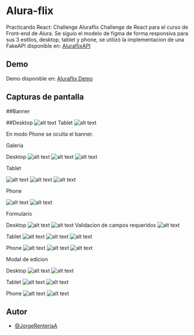 # Alura-flix
Practicando React: Challenge Aluraflix
Challenge de React para el curso de Front-end de Alura.
Se siguio el modelo de figma de forma responsiva para sus 3 estilos, desktop, tablet y phone, se utilizó la implementacion de una FakeAPI disponible en:  [AluraflixAPI](https://alura-flix-api-nu.vercel.app/)

## Demo

Demo disponible en: [Aluraflix Demo](https://alura-flix-nu-six.vercel.app/)

## Capturas de pantalla

##Banner

##Desktop
![alt text](https://github.com/JorgeRenteriaA/Alura-flix/blob/main/Screenshots/Desktop%20banner.png)
Tablet
![alt text](https://github.com/JorgeRenteriaA/Alura-flix/blob/main/Screenshots/Tablet%20banner.png)

En modo Phone se oculta el banner.

Galeria

Desktop
![alt text](https://github.com/JorgeRenteriaA/Alura-flix/blob/main/Screenshots/Desktop%20galeria.png)
![alt text](https://github.com/JorgeRenteriaA/Alura-flix/blob/main/Screenshots/Desktop%20galeria%202.png)
![alt text](https://github.com/JorgeRenteriaA/Alura-flix/blob/main/Screenshots/Desktop%20footer.png)

Tablet

![alt text](https://github.com/JorgeRenteriaA/Alura-flix/blob/main/Screenshots/Tablet%20galeria%201.png)
![alt text](https://github.com/JorgeRenteriaA/Alura-flix/blob/main/Screenshots/Tablet%20galeria%202.png)
![alt text](https://github.com/JorgeRenteriaA/Alura-flix/blob/main/Screenshots/Tablet%20footer.png)

Phone

![alt text](https://github.com/JorgeRenteriaA/Alura-flix/blob/main/Screenshots/Phone%20galeria.png)
![alt text](https://github.com/JorgeRenteriaA/Alura-flix/blob/main/Screenshots/Phone%20galeria%202.png)

Formulario

Desktop
![alt text](https://github.com/JorgeRenteriaA/Alura-flix/blob/main/Screenshots/Desktop%20formulario%201.png)
![alt text](https://github.com/JorgeRenteriaA/Alura-flix/blob/main/Screenshots/Desktop%20formulario%202.png)
Validacion de campos requeridos
![alt text](https://github.com/JorgeRenteriaA/Alura-flix/blob/main/Screenshots/Desktop%20formulario%20validacion.png)

Tablet
![alt text](https://github.com/JorgeRenteriaA/Alura-flix/blob/main/Screenshots/Tablet%20formulario%201.png)
![alt text](https://github.com/JorgeRenteriaA/Alura-flix/blob/main/Screenshots/Tablet%20formulario%202.png)
![alt text](https://github.com/JorgeRenteriaA/Alura-flix/blob/main/Screenshots/Tablet%20formulario%20validacion.png)

Phone
![alt text](https://github.com/JorgeRenteriaA/Alura-flix/blob/main/Screenshots/Phone%20formulario%201.png)
![alt text](https://github.com/JorgeRenteriaA/Alura-flix/blob/main/Screenshots/Phone%20formulario%202.png)
![alt text](https://github.com/JorgeRenteriaA/Alura-flix/blob/main/Screenshots/Phone%20formulario%20validacion.png)

Modal de edicion

Desktop
![alt text](https://github.com/JorgeRenteriaA/Alura-flix/blob/main/Screenshots/Desktop%20modal.png)
![alt text](https://github.com/JorgeRenteriaA/Alura-flix/blob/main/Screenshots/Desktop%20modal%20valdiacion.png)

Tablet
![alt text](https://github.com/JorgeRenteriaA/Alura-flix/blob/main/Screenshots/Tablet%20modal.png)
![alt text](https://github.com/JorgeRenteriaA/Alura-flix/blob/main/Screenshots/Tablet%20modal%20validacion.png)

Phone
![alt text](https://github.com/JorgeRenteriaA/Alura-flix/blob/main/Screenshots/Phone%20modal.png)
![alt text](https://github.com/JorgeRenteriaA/Alura-flix/blob/main/Screenshots/Phone%20modal%20validacion.png)

## Autor

- [@JorgeRenteriaA](https://github.com/JorgeRenteriaA)

